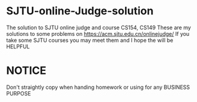 # SJTU-online-Judge-solution
The solution to SJTU online judge and course CS154, CS149
These are my solutions to some problems on https://acm.sjtu.edu.cn/onlinejudge/
If you take some SJTU courses you may meet them and I hope the will be HELPFUL
# NOTICE
Don't straightly copy when handing homework or using for any BUSINESS PURPOSE
